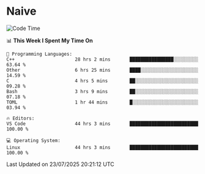 # Naive
<!-- ## 日拱一卒，功不唐捐 -->
<!-- [![GitHub Streak](https://streak-stats.demolab.com/?user=XiaoXKKK)](https://git.io/streak-stats) -->
<!--START_SECTION:waka-->
![Code Time](http://img.shields.io/badge/Code%20Time-496%20hrs%209%20mins-blue)

📊 **This Week I Spent My Time On** 

```text
💬 Programming Languages: 
C++                      28 hrs 2 mins       ████████████████░░░░░░░░░   63.64 % 
Other                    6 hrs 25 mins       ████░░░░░░░░░░░░░░░░░░░░░   14.59 % 
C                        4 hrs 5 mins        ██░░░░░░░░░░░░░░░░░░░░░░░   09.28 % 
Bash                     3 hrs 9 mins        ██░░░░░░░░░░░░░░░░░░░░░░░   07.18 % 
TOML                     1 hr 44 mins        █░░░░░░░░░░░░░░░░░░░░░░░░   03.94 % 

🔥 Editors: 
VS Code                  44 hrs 3 mins       █████████████████████████   100.00 % 

💻 Operating System: 
Linux                    44 hrs 3 mins       █████████████████████████   100.00 % 
```


 Last Updated on 23/07/2025 20:21:12 UTC
<!--END_SECTION:waka-->
